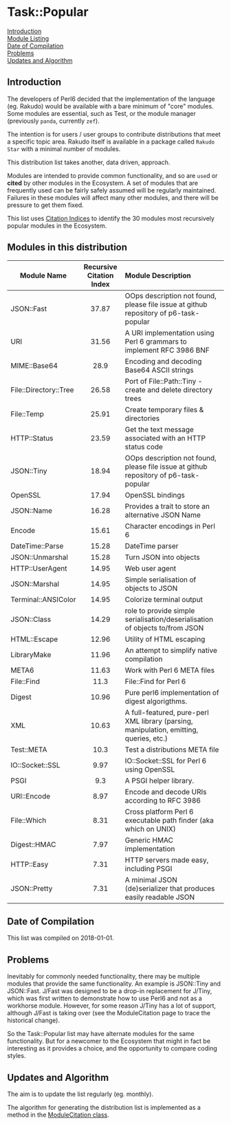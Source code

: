 # Task::Popular
[Introduction](#introduction)    
[Module Listing](#modules-in-this-distribution)  
[Date of Compilation](#date-of-compilation)  
[Problems](#problems)  
[Updates and Algorithm](#updates-and-algorithm)

## Introduction

The developers of Perl6 decided that the implementation
of the language (eg. Rakudo) would be available with a bare minimum of "core" modules.
Some modules are essential, such as Test, or the module manager (previously `panda`, currently `zef`).

The intention is for users / user groups to contribute distributions that meet a specific topic area.
Rakudo itself is available in a package called `Rakudo Star` with a minimal number of modules.

This distribution list takes another, data driven, approach.

Modules are intended to provide common functionality, and so are `use`d or **cited** by other modules in the Ecosystem. A set of modules that are
frequently used can be fairly safely assumed will be regularly maintained. Failures in these modules will affect many other modules, and there will be pressure to get them fixed. 

This list uses [Citation Indices](http://finanalyst.github.io/ModuleCitation/) to identify the 30 modules most recursively popular modules in the Ecosystem.

## Modules in this distribution

| Module Name | Recursive Citation Index | Module Description |
|---| :---: | :--- |
| JSON::Fast | 37.87 | OOps description not found, please file issue at github repository of p6-task-popular |
| URI | 31.56 | A URI implementation using Perl 6 grammars to implement RFC 3986 BNF |
| MIME::Base64 | 28.9 | Encoding and decoding Base64 ASCII strings |
| File::Directory::Tree | 26.58 | Port of File::Path::Tiny - create and delete directory trees |
| File::Temp | 25.91 | Create temporary files & directories |
| HTTP::Status | 23.59 | Get the text message associated with an HTTP status code |
| JSON::Tiny | 18.94 | OOps description not found, please file issue at github repository of p6-task-popular |
| OpenSSL | 17.94 | OpenSSL bindings |
| JSON::Name | 16.28 | Provides a trait to store an alternative JSON Name |
| Encode | 15.61 | Character encodings in Perl 6 |
| DateTime::Parse | 15.28 | DateTime parser |
| JSON::Unmarshal | 15.28 | Turn JSON into objects |
| HTTP::UserAgent | 14.95 | Web user agent |
| JSON::Marshal | 14.95 | Simple serialisation of objects to JSON |
| Terminal::ANSIColor | 14.95 | Colorize terminal output |
| JSON::Class | 14.29 | role to provide simple serialisation/deserialisation of objects to/from JSON |
| HTML::Escape | 12.96 | Utility of HTML escaping |
| LibraryMake | 11.96 | An attempt to simplify native compilation |
| META6 | 11.63 | Work with Perl 6 META files |
| File::Find | 11.3 | File::Find for Perl 6 |
| Digest | 10.96 | Pure perl6 implementation of digest algorigthms. |
| XML | 10.63 | A full-featured, pure-perl XML library (parsing, manipulation, emitting, queries, etc.) |
| Test::META | 10.3 | Test a distributions META file |
| IO::Socket::SSL | 9.97 | IO::Socket::SSL for Perl 6 using OpenSSL |
| PSGI | 9.3 | A PSGI helper library. |
| URI::Encode | 8.97 | Encode and decode URIs according to RFC 3986 |
| File::Which | 8.31 | Cross platform Perl 6 executable path finder (aka which on UNIX) |
| Digest::HMAC | 7.97 | Generic HMAC implementation |
| HTTP::Easy | 7.31 | HTTP servers made easy, including PSGI |
| JSON::Pretty | 7.31 | A minimal JSON (de)serializer that produces easily readable JSON |
## Date of Compilation

This list was compiled on 2018-01-01.

## Problems

Inevitably for commonly needed functionality, there may be multiple modules that provide the same functionality.
An example is JSON::Tiny and JSON::Fast. J/Fast was designed to be a drop-in replacement for J/Tiny, which
was first written to demonstrate how to use Perl6 and not as a workhorse module. However, for some reason J/Tiny
has a lot of support, although J/Fast is taking over (see the  ModuleCitation page to trace the historical change).

So the Task::Popular list may have alternate modules for the same functionality. But for a newcomer to the Ecosystem
that might in fact be interesting as it provides a choice, and the opportunity to compare coding styles.

## Updates and Algorithm

The aim is to update the list regularly (eg. monthly).

The algorithm for generating the distribution list is implemented as a method in the [ModuleCitation class](https://github.com/finanalyst/ModuleCitation).
